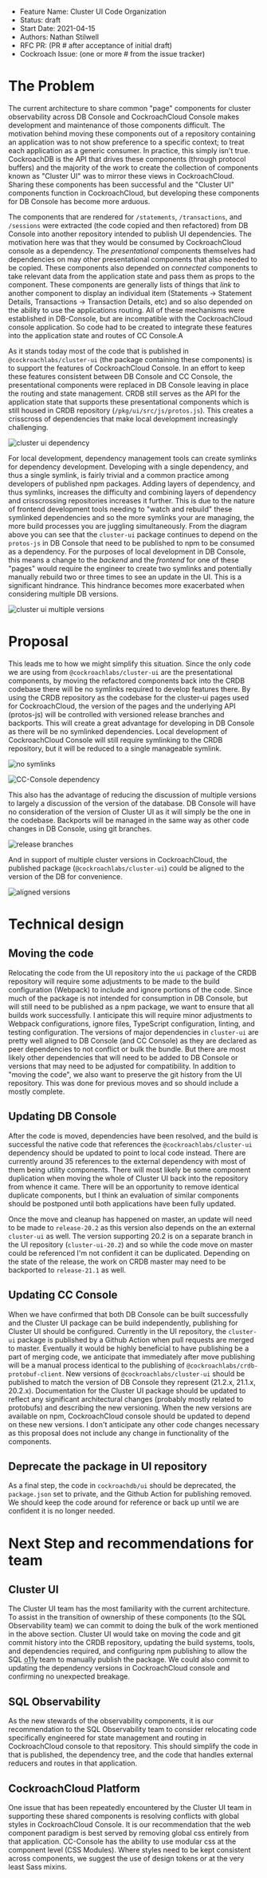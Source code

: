 - Feature Name: Cluster UI Code Organization
- Status: draft
- Start Date: 2021-04-15
- Authors: Nathan Stilwell
- RFC PR: (PR # after acceptance of initial draft)
- Cockroach Issue: (one or more # from the issue tracker)

# The Problem

The current architecture to share common "page" components for cluster observability across DB Console and CockroachCloud Console makes development and maintenance of those components difficult. The motivation behind moving these components out of a repository containing an application was to not show preference to a specific context; to treat each application as a generic consumer. In practice, this simply isn't true. CockroachDB is the API that drives these components (through protocol buffers) and the majority of the work to create the collection of components known as "Cluster UI" was to mirror these views in CockroachCloud. Sharing these components has been successful and the "Cluster UI" components function in CockroachCloud, but developing these components for DB Console has become more arduous.

The components that are rendered for `/statements`, `/transactions`, and `/sessions` were extracted (the code copied and then refactored) from DB Console into another repository intended to publish UI dependencies. The motivation here was that they would be consumed by CockroachCloud console as a dependency. The _presentational_ components themselves had dependencies on may other presentational components that also needed to be copied. These components also depended on _connected_ components to take relevant data from the application state and pass them as props to the component. These components are generally lists of things that _link_ to another component to display an individual item (Statements -> Statement Details, Transactions -> Transaction Details, etc) and so also depended on the ability to use the applications routing. All of these mechanisms were established in DB-Console, but are incompatible with the CockroachCloud console application. So code had to be created to integrate these features into the application state and routes of CC Console.A

As it stands today most of the code that is published in `@cockroachlabs/cluster-ui` (the package containing these components) is to support the features of CockroachCloud Console. In an effort to keep these features consistent between DB Console and CC Console, the presentational components were replaced in DB Console leaving in place the routing and state management. CRDB still serves as the API for the application state that supports these presentational components which is still housed in CRDB repository (`/pkg/ui/src/js/protos.js`). This creates a crisscross of dependencies that make local development increasingly challenging.

![cluster ui dependency](http://www.plantuml.com/plantuml/png/VP91Yzim48Nl_XM3Jzs3y3sKihlUImjRba9FcnnaQUoeaMQ4D0g4qlzUEqvhXwIzsUXxpzyJVioYavJWAt7Y4UhMbooOuFjdi1YHB98vWIDuUGPD5jeMMgRC8_l1b9IGvA6keZO7FOpnaLgEsHmIQxEtNVFtkOc7eIdkeOQVrVkAVefnLxt7nC9P_SYxwbT5B0WTYt00xc5r21jelKEIivAS8kOj3KYOjA25Fd7OqenFwkstb-T5SLbuhLXSSs5oOsP6_H5Tti6mnSckJpfCRUsTmLvtkGcQnYwhCgQZCpWNZVXwyTXZF1SBzTUtL_YYZpgRvAB0syLa_dgodJhFwKglp7dvRYqrzQolHts2-o7OmAkcehq_GIoTTtcFzdOUgB5XtR-1fo8Sj3XpdTqI4mHC0u8m13q5xlHzLEeVHZTNChFhRTDlyd_Y4ScMu7y3)

For local development, dependency management tools can create symlinks for dependency development. Developing with a single dependency, and thus a single symlink, is fairly trivial and a common practice among developers of published npm packages. Adding layers of dependency, and thus symlinks, increases the difficulty and combining layers of dependency and crisscrossing repositories increases it further. This is due to the nature of frontend development tools needing to "watch and rebuild" these symlinked dependencies and so the more symlinks your are managing, the more build processes you are juggling simultaneously. From the diagram above you can see that the `cluster-ui` package continues to depend on the `protos-js` in DB Console that need to be published to npm to be consumed as a dependency. For the purposes of local development in DB Console, this means a change to the _backend_ and the _frontend_ for one of these "pages" would require the engineer to create two symlinks and potentially manually rebuild two or three times to see an update in the UI. This is a significant hindrance. This hindrance becomes more exacerbated when considering multiple DB versions.

![cluster ui multiple versions](http://www.plantuml.com/plantuml/png/dP8nRuCm48Lt_ufJfZ1SACnHH4kNLcgLfLF4O8oJqXYCR1nLglBV2t55cjXkf6xeVEzzTu_BT4zLRnf1o5RHXiECIRPNahBtgeodxnby4O2EiZtT3JsF3v3BLal1OTDGtNDLmDmhZBlzBZPrP0q0Dh-azrq7QR982llIATbBZHyQhELOFf8GLd71gUQOtYtIVyC7hGCVYnPzz6PYwgimSc76SU7jQGfZ0ZBxXgO69YiESziGMK38vQoowuNjnkTecfO9QIgOlQvVu9aUg6QgxdfOMuIsBXkcgX9FwvPcYqpKlEqBSc6U3QwBJxUOZCLpAda-fNdENz1Inmrj1sA5cgj3pNZqWyukkoxMnBIuqP9WSg8Jxmt14Yj4tnRkOG4ElQjG5CHt9jRVbyVrwS3Vti6B03IuyiuVbYm7JHWLk1P0It9N2IWi9mmYxj20g71r-tSwGxZAmAralArC8xu1)


# Proposal

This leads me to how we might simplify this situation. Since the only code we are using from `@cockroachlabs/cluster-ui` are the presentational components, by moving the refactored components back into the CRDB codebase there will be no symlinks required to develop features there. By using the CRDB repository as the codebase for the cluster-ui pages used for CockroachCloud, the version of the pages and the underlying API (protos-js) will be controlled with versioned release branches and backports. This will create a great advantage for developing in DB Console as there will be no symlinked dependencies. Local development of CockroachCloud Console will still require symlinking to the CRDB repository, but it will be reduced to a single manageable symlink.

![no symlinks](http://www.plantuml.com/plantuml/png/NOynIySm44Vt-nH79lz3wUuWnRe8havjXpIvjh59BYGNGSJlRa7GuFQ3Uxp73KLqbXeyY1DFg4PVYr36rsUqb2XQYkO3NSIdHnmv5hwWkwrApNHJaBGvzKwesgjXSsRMvh1h_xlxTEvzTJU5dp2PdqXNtG9JoYnSkhUom1T45iALHJWWRzYIU7ybBE6MESonZVn1SmpyJXOFoWIj6hk7_x8NDjetJy9mZHhyDm00)

![CC-Console dependency](http://www.plantuml.com/plantuml/png/VP31IWCn48RlUOfXJ_OGzYuYrHL1KUd5Kzj3DfbjOvDCI2O5aRwxiOMwgz1R8F_CztyppwmI5-y4MtO8JUTAPapm_WG68mQ3GN-23T1rq578L4DNG-6ISDQ8gFHERUhOm_tlhoQzIwJqrlJj-Tt6tQOjTjR0brZg4qGMknRBc8Wfou-y5WSHY15wOYOFDC0u2TSLOH26H7uL9f1pQ1KyxT705XEA8IbVgvsJJlMvzIhKmaPcJ7khyLYdgZqc2bnjuIx6dnxQKJ7Gl2rUuLdjLTR9HeR5IJSVf-RJnMEdWnXhWRpzA_92MhdHWVztW1ifuH9Zib5Mn8Lm9IvAxspUeW4c2D6BUIKLxxu1)

This also has the advantage of reducing the discussion of multiple versions to largely a discussion of the version of the database. DB Console will have no consideration of the version of Cluster UI as it will simply be the one in the codebase. Backports will be managed in the same way as other code changes in DB Console, using git branches.

![release branches](http://www.plantuml.com/plantuml/png/VT313e8m3CRn-vwYuJuK7i3m7eH3ALMKmKWxJiPtTxf8ucAyBVzy-MLfem4bRBE3eRVa5_MEhR1ZLBQzu48Zgp5dmPcX84-JUAHnw0_xku2x0LYH9hp4JJkZ1fOkPMXNyS6hlIau3AoX0tk2bjpsMjdjkkUuVfWlwVEFkYgh7zuxvrgA_x1ZMISiqsBFjHGJ5hc6bo6UoZm1)

And in support of multiple cluster versions in CockroachCloud, the published package (`@cockroachlabs/cluster-ui`) could be aligned to the version of the DB for convenience.

![aligned versions](http://www.plantuml.com/plantuml/png/ZP4nRyCW48LtViN9KpgG1F-0ofBdLjsj36UuDccmYG1tgVBVYuNY5brKPqDFxxx7lMj2H1-dmOBffNPZS9Qa9qiOIFOUHtsa8CIxnu6WqawVlKDzDFrkULVmBG0kgC_uaJpTW26IFsGPkejtqGNv6S1Yf10F89-XqtQQNN8wBN9oNqL1klsZLbjrXpVBZ9R5_s3xRPrX9MtMEMqMCopXj7MJWUhrxGKspRA_nJuyPU2VqQPMQPHhYcbpXBWk7RSjjFaEi2aoTWEEQHKZ0_clawPRPbEwVj6fDvdGQnQrPjdB_C5xHvFIfChutlmat9dRu7LpP-v8i9XiNQ-0fJuqgCh1udDhTJKqcccmuWS0)


# Technical design

## Moving the code

Relocating the code from the UI repository into the `ui` package of the CRDB repository will require some adjustments to be made to the build configuration (Webpack) to include and ignore portions of the code. Since much of the package is not intended for consumption in DB Console, but will still need to be published as a npm package, we want to ensure that all builds work successfully. I anticipate this will require minor adjustments to Webpack configurations, ignore files, TypeScript configuration, linting, and testing configuration. The versions of major dependencies in `cluster-ui` are pretty well aligned to DB Console (and CC Console) as they are declared as peer dependencies to not conflict or bulk the bundle. But there are most likely other dependencies that will need to be added to DB Console or versions that may need to be adjusted for compatibility. In addition to "moving the code", we also want to preserve the git history from the UI repository. This was done for previous moves and so should include a mostly complete. 


## Updating DB Console

After the code is moved, dependencies have been resolved, and the build is successful the native code that references the `@cockroachlabs/cluster-ui` dependency should be updated to point to local code instead. There are currently around 35 references to the external dependency with most of them being utility components. There will most likely be some component duplication when moving the whole of Cluster UI back into the repository from whence it came. There will be an opportunity to remove identical duplicate components, but I think an evaluation of similar components should be postponed until both applications have been fully updated. 

Once the move and cleanup has happened on master, an update will need to be made to `release-20.2` as this version also depends on the an external `cluster-ui` as well. The version supporting 20.2 is on a separate branch in the UI repository (`cluster-ui-20.2`) and so while the code move on master could be referenced I'm not confident it can be duplicated. Depending on the state of the release, the work on CRDB master may need to be backported to `release-21.1` as well.

## Updating CC Console

When we have confirmed that both DB Console can be built successfully and the Cluster UI package can be build independently, publishing for Cluster UI should be configured. Currently in the UI repository, the `cluster-ui` package is published by a Github Action when pull requests are merged to master. Eventually it would be highly beneficial to have publishing be a part of merging code, we anticipate that immediately after move publishing will be a manual process identical to the publishing of `@cockroachlabs/crdb-protobuf-client`. New versions of `@cockroachlabs/cluster-ui` should be published to match the version of DB Console they represent (21.2.x, 21.1.x, 20.2.x). Documentation for the Cluster UI package should be updated to reflect any significant architectural changes (probably mostly related to protobufs) and describing the new versioning. When the new versions are available on npm, CockroachCloud console should be updated to depend on these new versions. I don't anticipate any other code changes necessary as this proposal does not include any change in functionality of the components.

## Deprecate the package in UI repository

As a final step, the code in `cockroachdb/ui` should be deprecated, the `package.json` set to private, and the Github Action for publishing removed. We should keep the code around for reference or back up until we are confident it is no longer needed.

# Next Step and recommendations for team

## Cluster UI

The Cluster UI team has the most familiarity with the current architecture. To assist in the transition of ownership of these components (to the SQL Observability team) we can commit to doing the bulk of the work mentioned in the above section. Cluster UI would take on moving the code and git commit history into the CRDB repository, updating the build systems, tools, and dependencies required, and configuring npm publishing to allow the SQL <abbr title="observability">o11y</abbr> team to manually publish the package. We could also commit to updating the dependency versions in CockroachCloud console and confirming no unexpected breakage.

## SQL Observability

As the new stewards of the observability components, it is our recommendation to the SQL Observability team to consider relocating code specifically engineered for state management and routing in CockroachCloud console to that repository. This should simplify the code in that is published, the dependency tree, and the code that handles external reducers and routes in that application.

## CockroachCloud Platform

One issue that has been repeatedly encountered by the Cluster UI team in supporting these shared components is resolving conflicts with global styles in CockroachCloud Console. It is our recommendation that the web component paradigm is best served by removing global css entirely from that application. CC-Console has the ability to use modular css at the component level (CSS Modules). Where styles need to be kept consistent across components, we suggest the use of design tokens or at the very least Sass mixins. 

